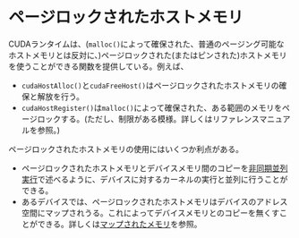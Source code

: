# ページロックされたホストメモリ
CUDAランタイムは、(`malloc()`によって確保された、普通のページング可能なホストメモリとは反対に、)ページロックされた(またはピンされた)ホストメモリを使うことができる関数を提供している。例えば、

- `cudaHostAlloc()`と`cudaFreeHost()`はページロックされたホストメモリの確保と解放を行う。
- `cudaHostRegister()`は`malloc()`によって確保された、ある範囲のメモリをページロックする。(ただし、制限がある模様。詳しくはリファレンスマニュアルを参照。)

ページロックされたホストメモリの使用にはいくつか利点がある。

- ページロックされたホストメモリとデバイスメモリ間のコピーを[非同期並列実行](https://docs.nvidia.com/cuda/cuda-c-programming-guide/index.html#asynchronous-concurrent-execution)で述べるように、デバイスに対するカーネルの実行と並列に行うことができる。
- あるデバイスでは、ページロックされたホストメモリはデバイスのアドレス空間にマップされうる。これによってデバイスメモリとのコピーを無くすことができる。詳しくは[マップされたメモリ](https://docs.nvidia.com/cuda/cuda-c-programming-guide/index.html#mapped-memory)を参照。
